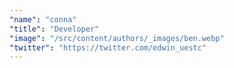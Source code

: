 ```yaml
---
"name": "conna"
"title": "Developer"
"image": "/src/content/authors/_images/ben.webp"
"twitter": "https://twitter.com/edwin_uestc"
---
```

